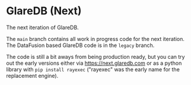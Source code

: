 # GlareDB (Next)

The next iteration of GlareDB.

The `main` branch contains all work in progress code for the next iteration. The
DataFusion based GlareDB code is in the `legacy` branch.

The code is still a bit aways from being production ready, but you can try out
the early versions either via <https://next.glaredb.com> or as a python library
with `pip install rayexec` ("rayexec" was the early name for the replacement
engine).
